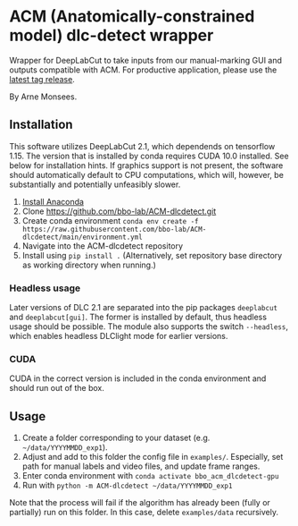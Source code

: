 # ACM (Anatomically-constrained model) dlc-detect wrapper
Wrapper for DeepLabCut to take inputs from our manual-marking GUI and outputs compatible with ACM.
For productive application, please use the [latest tag release](https://github.com/bbo-lab/ACM-dlcdetect/tags).

By Arne Monsees.

## Installation

This software utilizes DeepLabCut 2.1, which dependends on tensorflow 1.15. The version that is installed by conda requires CUDA 10.0 installed. See below for installation hints. If graphics support is not present, the software should automatically default to CPU computations, which will, however, be substantially and potentially unfeasibly  slower.

1. [Install Anaconda](https://docs.anaconda.com/anaconda/install/linux/)
2. Clone https://github.com/bbo-lab/ACM-dlcdetect.git
3. Create conda environment `conda env create -f https://raw.githubusercontent.com/bbo-lab/ACM-dlcdetect/main/environment.yml`
4. Navigate into the ACM-dlcdetect repository
5. Install using `pip install .` (Alternatively, set repository base directory as working directory when running.)

### Headless usage

Later versions of DLC 2.1 are separated into the pip packages `deeplabcut` and `deeplabcut[gui]`. The former is installed by default, thus headless usage should be possible. The module also supports the switch `--headless`, which enables headless DLClight mode for earlier versions.

### CUDA

CUDA in the correct version is included in the conda environment and should run out of the box.

## Usage

1. Create a folder corresponding to your dataset (e.g. `~/data/YYYYMMDD_exp1`). 
2. Adjust and add to this folder the config file in `examples/`. Especially, set path for manual labels and video files, and update frame ranges.
3. Enter conda environment with `conda activate bbo_acm_dlcdetect-gpu`
4. Run with `python -m ACM-dlcdetect ~/data/YYYYMMDD_exp1`

Note that the process will fail if the algorithm has already been (fully or partially) run on this folder. In this case, delete `examples/data` recursively.
